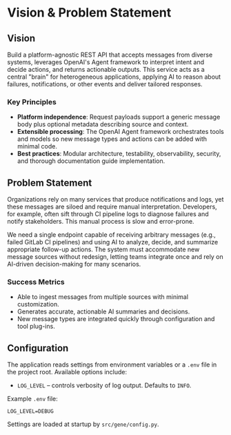 # Vision & Problem Statement

## Vision

Build a platform-agnostic REST API that accepts messages from diverse systems, leverages OpenAI's Agent framework to interpret intent and decide actions, and returns actionable outputs. This service acts as a central "brain" for heterogeneous applications, applying AI to reason about failures, notifications, or other events and deliver tailored responses.

### Key Principles
- **Platform independence**: Request payloads support a generic message body plus optional metadata describing source and context.
- **Extensible processing**: The OpenAI Agent framework orchestrates tools and models so new message types and actions can be added with minimal code.
- **Best practices**: Modular architecture, testability, observability, security, and thorough documentation guide implementation.

## Problem Statement

Organizations rely on many services that produce notifications and logs, yet these messages are siloed and require manual interpretation. Developers, for example, often sift through CI pipeline logs to diagnose failures and notify stakeholders. This manual process is slow and error-prone.

We need a single endpoint capable of receiving arbitrary messages (e.g., failed GitLab CI pipelines) and using AI to analyze, decide, and summarize appropriate follow-up actions. The system must accommodate new message sources without redesign, letting teams integrate once and rely on AI-driven decision-making for many scenarios.

### Success Metrics
- Able to ingest messages from multiple sources with minimal customization.
- Generates accurate, actionable AI summaries and decisions.
- New message types are integrated quickly through configuration and tool plug-ins.

## Configuration

The application reads settings from environment variables or a `.env` file in
the project root. Available options include:

- `LOG_LEVEL` – controls verbosity of log output. Defaults to `INFO`.

Example `.env` file:

```
LOG_LEVEL=DEBUG
```

Settings are loaded at startup by `src/gene/config.py`.
